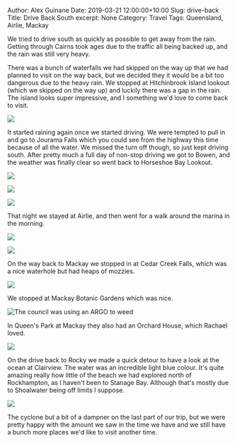 Author: Alex Guinane
Date: 2019-03-21 12:00:00+10:00
Slug: drive-back
Title: Drive Back South
excerpt: None
Category: Travel
Tags: Queensland, Airlie, Mackay

We tried to drive south as quickly as possible to get away from the rain.
Getting through Cairns took ages due to the traffic all being backed up, and the rain was still very heavy.

There was a bunch of waterfalls we had skipped on the way up that we had planned to visit on the way back, but we decided they it would be a bit too dangerous due to the heavy rain. We stopped at Hitchinbrook Island lookout (which we skipped on the way up) and luckily there was a gap in the rain.
The island looks super impressive, and I something we'd love to come back to visit.

![](/images/2019/2019-03-21-drive-back\hinchinbrook.JPG)

It started raining again once we started driving.
We were tempted to pull in and go to Jourama Falls which you could see from the highway this time because of all the water. We missed the turn off though, so just kept driving south. After pretty much a full day of non-stop driving we got to Bowen, and the weather was finally clear so went back to Horseshoe Bay Lookout.

![](/images/2019/2019-03-21-drive-back\horseshoebay1.JPG)

![](/images/2019/2019-03-21-drive-back\horseshoebay2.JPG)

![](/images/2019/2019-03-21-drive-back\horseshoebay3.JPG)

That night we stayed at Airlie, and then went for a walk around the marina in the morning.

![](/images/2019/2019-03-21-drive-back\airlie1.JPG)

![](/images/2019/2019-03-21-drive-back\airlie2.JPG)

On the way back to Mackay we stopped in at Cedar Creek Falls, which was a nice waterhole but had heaps of mozzies.

![](/images/2019/2019-03-21-drive-back\CedarCreekFalls.JPG)

We stopped at Mackay Botanic Gardens which was nice.

![](/images/2019/2019-03-21-drive-back\mackaybotanicgardens.JPG "The council was using an ARGO to weed")

In Queen's Park at Mackay they also had an Orchard House, which Rachael loved.

![](/images/2019/2019-03-21-drive-back\orchard-house.JPG)

On the drive back to Rocky we made a quick detour to have a look at the ocean at Clairview. The water was an incredible light blue colour.
It's quite amazing really how little of the beach we had explored north of Rockhampton, as I haven't been to Stanage Bay.
Although that's mostly due to Shoalwater being off limits I suppose.

![](/images/2019/2019-03-21-drive-back\clairview.JPG)

The cyclone but a bit of a dampner on the last part of our trip, but we were pretty happy with the amount we saw in the time we have and we still have a bunch more places we'd like to visit another time.
